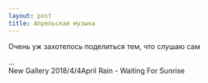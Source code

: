 ```yaml
---
layout: post
title: Апрельская музыка
---
```


Очень уж захотелось поделиться тем, что слушаю сам

<div id="cp_widget_031a225b-672e-44af-9777-fb14e5758564">...</div><script type="text/javascript">
var cpo = []; cpo["_object"] ="cp_widget_031a225b-672e-44af-9777-fb14e5758564"; cpo["_fid"] = "AsBAOOur2dJY";
var _cpmp = _cpmp || []; _cpmp.push(cpo);
(function() { var cp = document.createElement("script"); cp.type = "text/javascript";
cp.async = true; cp.src = "//www.cincopa.com/media-platform/runtime/libasync.js";
var c = document.getElementsByTagName("script")[0];
c.parentNode.insertBefore(cp, c); })(); </script><noscript><span>New Gallery 2018/4/4</span><span>April Rain - Waiting For Sunrise</span></noscript>
